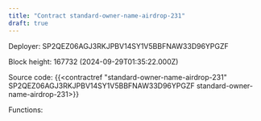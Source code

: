 ```yaml
---
title: "Contract standard-owner-name-airdrop-231"
draft: true
---
```

Deployer: SP2QEZ06AGJ3RKJPBV14SY1V5BBFNAW33D96YPGZF


 



Block height: 167732 (2024-09-29T01:35:22.000Z)

Source code: {{<contractref "standard-owner-name-airdrop-231" SP2QEZ06AGJ3RKJPBV14SY1V5BBFNAW33D96YPGZF standard-owner-name-airdrop-231>}}

Functions:


